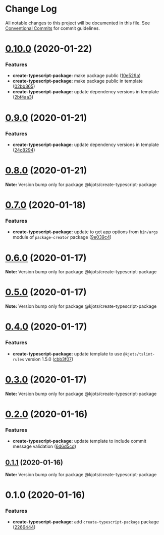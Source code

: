 # Change Log

All notable changes to this project will be documented in this file.
See [Conventional Commits](https://conventionalcommits.org) for commit guidelines.

# [0.10.0](https://github.com/kjots/package-tools/compare/v0.9.1...v0.10.0) (2020-01-22)


### Features

* **create-typescript-package:** make package public ([10e529a](https://github.com/kjots/package-tools/commit/10e529a4f749cceb792db8157dc216577ab5e856))
* **create-typescript-package:** make package public in template ([02bb365](https://github.com/kjots/package-tools/commit/02bb36508aacb65edc84a5b16ec328a633d43378))
* **create-typescript-package:** update dependency versions in template ([2bf4aa3](https://github.com/kjots/package-tools/commit/2bf4aa36645dc1c08f06493b64f1c26e55d6c827))





# [0.9.0](https://github.com/kjots/package-tools/compare/v0.8.0...v0.9.0) (2020-01-21)


### Features

* **create-typescript-package:** update dependency versions in template ([24c8294](https://github.com/kjots/package-tools/commit/24c8294e4b36bf20fbb13550c94525863c9052c3))





# [0.8.0](https://github.com/kjots/package-tools/compare/v0.7.0...v0.8.0) (2020-01-21)

**Note:** Version bump only for package @kjots/create-typescript-package





# [0.7.0](https://github.com/kjots/package-tools/compare/v0.6.0...v0.7.0) (2020-01-18)


### Features

* **create-typescript-package:** update to get app options from `bin/args` module of `package-creator` package ([9e039c4](https://github.com/kjots/package-tools/commit/9e039c4d0692a44382442bfccf068d8f0041c334))





# [0.6.0](https://github.com/kjots/package-tools/compare/v0.5.0...v0.6.0) (2020-01-17)

**Note:** Version bump only for package @kjots/create-typescript-package





# [0.5.0](https://github.com/kjots/package-tools/compare/v0.4.0...v0.5.0) (2020-01-17)

**Note:** Version bump only for package @kjots/create-typescript-package





# [0.4.0](https://github.com/kjots/package-tools/compare/v0.3.0...v0.4.0) (2020-01-17)


### Features

* **create-typescript-package:** update template to use `@kjots/tslint-rules` version 1.5.0 ([cbb3f07](https://github.com/kjots/package-tools/commit/cbb3f075323f9cbce7b50bfac4585a8e9cf0e8dd))





# [0.3.0](https://github.com/kjots/package-tools/compare/v0.2.0...v0.3.0) (2020-01-17)

**Note:** Version bump only for package @kjots/create-typescript-package





# [0.2.0](https://github.com/kjots/package-tools/compare/v0.1.1...v0.2.0) (2020-01-16)


### Features

* **create-typescript-package:** update template to include commit message validation ([6d6d5cd](https://github.com/kjots/package-tools/commit/6d6d5cde122cd9e73e2ca115e836070b079d11b7))





## [0.1.1](https://github.com/kjots/package-tools/compare/v0.1.0...v0.1.1) (2020-01-16)

**Note:** Version bump only for package @kjots/create-typescript-package





# 0.1.0 (2020-01-16)


### Features

* **create-typescript-package:** add `create-typescript-package` package ([2266444](https://github.com/kjots/package-tools/commit/2266444eeb514c298a53d095557a2c405e528478))
